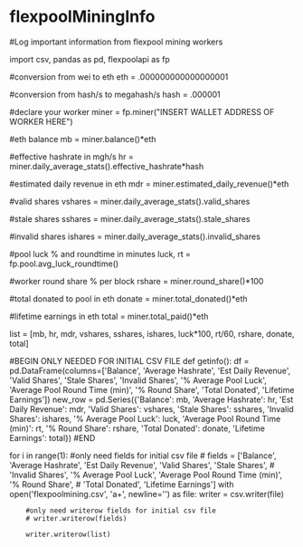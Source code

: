 # flexpoolMiningInfo
#Log important information from flexpool mining workers

import csv, pandas as pd, flexpoolapi as fp

#conversion from wei to eth
eth = .000000000000000001

#conversion from hash/s to megahash/s
hash = .000001

#declare your worker
miner = fp.miner("INSERT WALLET ADDRESS OF WORKER HERE")

#eth balance
mb = miner.balance()*eth

#effective hashrate in mgh/s
hr = miner.daily_average_stats().effective_hashrate*hash

#estimated daily revenue in eth
mdr = miner.estimated_daily_revenue()*eth

#valid shares
vshares = miner.daily_average_stats().valid_shares

#stale shares
sshares = miner.daily_average_stats().stale_shares

#invalid shares
ishares = miner.daily_average_stats().invalid_shares

#pool luck % and roundtime in minutes
luck, rt = fp.pool.avg_luck_roundtime()

#worker round share % per block
rshare = miner.round_share()*100

#total donated to pool in eth
donate = miner.total_donated()*eth

#lifetime earnings in eth
total = miner.total_paid()*eth


list = [mb, hr, mdr, vshares, sshares, ishares, luck*100, rt/60, rshare, donate, total]


#BEGIN ONLY NEEDED FOR INITIAL CSV FILE
def getinfo():
    df = pd.DataFrame(columns=['Balance', 'Average Hashrate', 'Est Daily Revenue', 'Valid Shares',
                               'Stale Shares', 'Invalid Shares', '% Average Pool Luck', 'Average Pool Round Time (min)',
                               '% Round Share', 'Total Donated', 'Lifetime Earnings'])
    new_row = pd.Series({'Balance': mb, 'Average Hashrate': hr, 'Est Daily Revenue': mdr, 'Valid Shares': vshares,
                         'Stale Shares': sshares, 'Invalid Shares': ishares, '% Average Pool Luck': luck,
                         'Average Pool Round Time (min)': rt, '% Round Share': rshare, 'Total Donated': donate,
                         'Lifetime Earnings': total})
#END

for i in range(1):
      #only need fields for initial csv file
    # fields = ['Balance', 'Average Hashrate', 'Est Daily Revenue', 'Valid Shares', 'Stale Shares',
    #               'Invalid Shares', '% Average Pool Luck', 'Average Pool Round Time (min)', '% Round Share',
    #               'Total Donated', 'Lifetime Earnings']
    with open('flexpoolmining.csv', 'a+', newline='') as file:
        writer = csv.writer(file)
        
        #only need writerow fields for initial csv file
        # writer.writerow(fields)
        
        writer.writerow(list)
